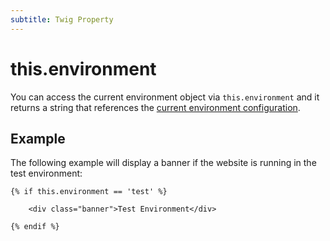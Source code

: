 ```yaml
---
subtitle: Twig Property
---
```

# this.environment

You can access the current environment object via `this.environment` and it returns a string that references the [current environment configuration](../setup/configuration.html#environment-configuration).

## Example

The following example will display a banner if the website is running in the test environment:

```twig
{% if this.environment == 'test' %}

    <div class="banner">Test Environment</div>

{% endif %}
```
